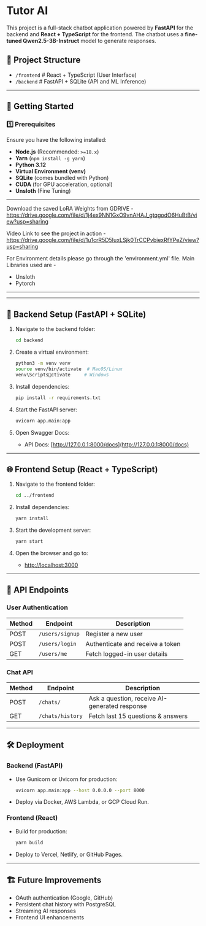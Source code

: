 
# Tutor AI 

This project is a full-stack chatbot application powered by **FastAPI** for the backend and **React + TypeScript** for the frontend. The chatbot uses a **fine-tuned Qwen2.5-3B-Instruct** model to generate responses.

## 📂 Project Structure

- `/frontend`   # React + TypeScript (User Interface)
- `/backend`    # FastAPI + SQLite (API and ML Inference)

---

## 🚀 Getting Started

### 1️⃣ Prerequisites

Ensure you have the following installed:

- **Node.js** (Recommended: `>=18.x`)
- **Yarn** (`npm install -g yarn`)
- **Python 3.12**
- **Virtual Environment (venv)**
- **SQLite** (comes bundled with Python)
- **CUDA** (for GPU acceleration, optional)
- **Unsloth** (Fine Tuning)

---
Download the saved LoRA Weights from GDRIVE -
https://drive.google.com/file/d/1j4ex9NN1GxO9vnAHAJ_gtqgodO6HuBtB/view?usp=sharing

Video Link to see the project in action -
https://drive.google.com/file/d/1u1crR5D5IuxLSjk0TrCCPvbiexRfYPeZ/view?usp=sharing

For Environment details please go through the 'environment.yml' file.
Main Libraries used are -

- Unsloth
- Pytorch

---

---

## 🔧 Backend Setup (FastAPI + SQLite)

1. Navigate to the backend folder:

   ```bash
   cd backend
   ```

2. Create a virtual environment:

   ```bash
   python3 -m venv venv
   source venv/bin/activate  # MacOS/Linux
   venv\Scriptsctivate     # Windows
   ```

3. Install dependencies:

   ```bash
   pip install -r requirements.txt
   ```

5. Start the FastAPI server:

   ```bash
   uvicorn app.main:app
   ```

6. Open Swagger Docs:
   - API Docs: [http://127.0.0.1:8000/docs](http://127.0.0.1:8000/docs)

---

## 🌐 Frontend Setup (React + TypeScript)

1. Navigate to the frontend folder:

   ```bash
   cd ../frontend
   ```

2. Install dependencies:

   ```bash
   yarn install
   ```

3. Start the development server:

   ```bash
   yarn start
   ```

4. Open the browser and go to:
   - [http://localhost:3000](http://localhost:3000)

---

## 📡 API Endpoints

### User Authentication

| Method | Endpoint        | Description                          |
|--------|-----------------|--------------------------------------|
| POST   | `/users/signup` | Register a new user                 |
| POST   | `/users/login`  | Authenticate and receive a token    |
| GET    | `/users/me`     | Fetch logged-in user details        |

### Chat API

| Method | Endpoint           | Description                            |
|--------|--------------------|----------------------------------------|
| POST   | `/chats/`          | Ask a question, receive AI-generated response |
| GET    | `/chats/history`   | Fetch last 15 questions & answers     |

---

## 🛠 Deployment

### Backend (FastAPI)

- Use Gunicorn or Uvicorn for production:

   ```bash
   uvicorn app.main:app --host 0.0.0.0 --port 8000
   ```

- Deploy via Docker, AWS Lambda, or GCP Cloud Run.

### Frontend (React)

- Build for production:

   ```bash
   yarn build
   ```

- Deploy to Vercel, Netlify, or GitHub Pages.

---

## 🏗 Future Improvements

- OAuth authentication (Google, GitHub)
- Persistent chat history with PostgreSQL
- Streaming AI responses
- Frontend UI enhancements
